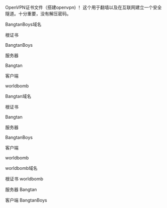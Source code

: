 OpenVPN证书文件（搭建openvpn) ！ 这个用于翻墙以及在互联网建立一个安全隧道。十分重要，没有解压密码。

BangtanBoys域名

根证书

BangtanBoys

服务器

Bangtan

客户端

worldbomb









Bangtan域名



根证书

Bangtan

服务器

BangtanBoys

客户端

worldbomb










worldbomb域名

根证书
worldbomb

服务器
Bangtan

客户端
BangtanBoys

